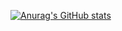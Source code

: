 
[![Anurag's GitHub stats](https://github-readme-stats.vercel.app/api?username=chgsilva)](https://github.com/anuraghazra/github-readme-stats)
